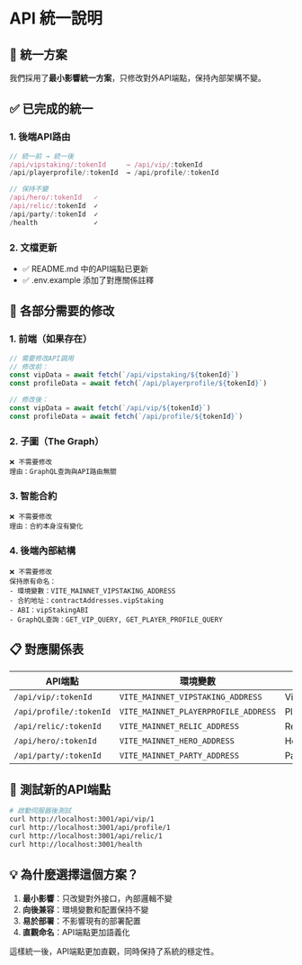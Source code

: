 # API 統一說明

## 🎯 統一方案

我們採用了**最小影響統一方案**，只修改對外API端點，保持內部架構不變。

## ✅ 已完成的統一

### **1. 後端API路由**
```javascript
// 統一前 → 統一後
/api/vipstaking/:tokenId     → /api/vip/:tokenId
/api/playerprofile/:tokenId  → /api/profile/:tokenId

// 保持不變
/api/hero/:tokenId   ✓
/api/relic/:tokenId  ✓
/api/party/:tokenId  ✓
/health              ✓
```

### **2. 文檔更新**
- ✅ README.md 中的API端點已更新
- ✅ .env.example 添加了對應關係註釋

## 🔧 各部分需要的修改

### **1. 前端（如果存在）**
```javascript
// 需要修改API調用
// 修改前：
const vipData = await fetch(`/api/vipstaking/${tokenId}`)
const profileData = await fetch(`/api/playerprofile/${tokenId}`)

// 修改後：
const vipData = await fetch(`/api/vip/${tokenId}`)
const profileData = await fetch(`/api/profile/${tokenId}`)
```

### **2. 子圖（The Graph）**
```
❌ 不需要修改
理由：GraphQL查詢與API路由無關
```

### **3. 智能合約**
```
❌ 不需要修改
理由：合約本身沒有變化
```

### **4. 後端內部結構**
```
❌ 不需要修改
保持原有命名：
- 環境變數：VITE_MAINNET_VIPSTAKING_ADDRESS
- 合約地址：contractAddresses.vipStaking
- ABI：vipStakingABI
- GraphQL查詢：GET_VIP_QUERY, GET_PLAYER_PROFILE_QUERY
```

## 📋 對應關係表

| API端點 | 環境變數 | 合約名稱 | GraphQL查詢 |
|---------|----------|----------|-------------|
| `/api/vip/:tokenId` | `VITE_MAINNET_VIPSTAKING_ADDRESS` | VipStaking | `GET_VIP_QUERY` |
| `/api/profile/:tokenId` | `VITE_MAINNET_PLAYERPROFILE_ADDRESS` | PlayerProfile | `GET_PLAYER_PROFILE_QUERY` |
| `/api/relic/:tokenId` | `VITE_MAINNET_RELIC_ADDRESS` | Relic | `GET_RELIC_QUERY` |
| `/api/hero/:tokenId` | `VITE_MAINNET_HERO_ADDRESS` | Hero | `GET_HERO_QUERY` |
| `/api/party/:tokenId` | `VITE_MAINNET_PARTY_ADDRESS` | Party | `GET_PARTY_QUERY` |

## 🚀 測試新的API端點

```bash
# 啟動伺服器後測試
curl http://localhost:3001/api/vip/1
curl http://localhost:3001/api/profile/1
curl http://localhost:3001/api/relic/1
curl http://localhost:3001/health
```

## 💡 為什麼選擇這個方案？

1. **最小影響**：只改變對外接口，內部邏輯不變
2. **向後兼容**：環境變數和配置保持不變
3. **易於部署**：不影響現有的部署配置
4. **直觀命名**：API端點更加語義化

這樣統一後，API端點更加直觀，同時保持了系統的穩定性。
